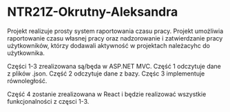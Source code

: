 # NTR21Z-Okrutny-Aleksandra

Projekt realizuje prosty system raportowania czasu pracy. 
Projekt umożliwia raportowanie czasu własnej pracy oraz nadzorowanie i zatwierdzanie pracy użytkowników, którzy dodawali aktywność w projektach należacyhc do użytkownika. 

Części 1-3 zrealizowana są/będa w ASP.NET MVC. 
Część 1 odczytuje dane z plików .json. 
Część 2 odczytuje dane z bazy.
Częśc 3 implementuje równoległość. 

Część 4 zostanie zrealizowana w React i będzie realizować wszystkie funkcjonalności z częsci 1-3. 
